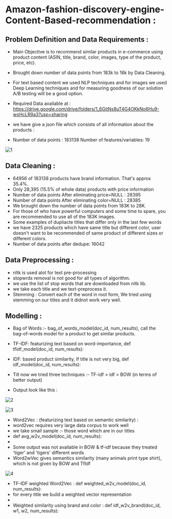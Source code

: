 # Amazon-fashion-discovery-engine-Content-Based-recommendation :

## Problem Definition and Data Requirements :
- Main Objective is to recommend similar products in e-commerce using product content (ASIN, title, brand, color, images, type of the product, price, etc).
- Brought down number of data points from 183k to 16k by Data Cleaning.
- For text based content we used NLP techniques and for images we used Deep Learning techniques and for measuring goodness of our solution A/B testing will be a good option. 
- Required Data available at : https://drive.google.com/drive/folders/1_6GitNs8uT4G4OKkNo6Hu9-wsHcLR9a3?usp=sharing

- we have give a json file which consists of all information about the products :
- Number of data points :  183138 Number of features/variables: 19

![1](https://user-images.githubusercontent.com/54996809/154859991-638b0fc3-8053-4fd2-ba69-6a15f611ff95.png)

## Data Cleaning :
- 64956 of 183138 products have brand information. That's approx 35.4%.
- Only 28,395 (15.5% of whole data) products with price information
- Number of data points After eliminating price=NULL : 28395
- Number of data points After eliminating color=NULL : 28385
- We brought down the number of data points from 183K to 28K.
- For those of who have powerful computers and some time to spare, you are recommended to use all of the 183K images.
- Some examples of dupliacte titles that differ only in the last few words
- we have 2325 products which have same title but different color, user doesn't want to be recommended of same product of different sizes or different colors.
- Number of data points after dedupe:  16042

## Data Preprocessing :
- nltk is used alot for text pre-processing
- stopwrds removal is not good for all types of algorithm.
- we use the list of stop words that are downloaded from nltk lib.
- we take each title and we text-preprocess it.
- Stemming : Convert each of the word in root form, We tried using stemming on our titles and it didnot work very well.

## Modelling :
- Bag of Words :- bag_of_words_model(doc_id, num_results), call the bag-of-words model for a product to get similar products.
- TF-IDF: featurizing text based on word-importance, def tfidf_model(doc_id, num_results):
- IDF: based product similarity, If title is not very big, def idf_model(doc_id, num_results):
- Till now we tried three techniques :- TF-idf > idf > BOW  (in terms of better output)

- Output look like this :

![2](https://user-images.githubusercontent.com/54996809/154860790-5b1900f4-18c1-46b0-ba84-da338fd5be4b.png)

![3](https://user-images.githubusercontent.com/54996809/154860795-ba6c6379-27f3-4634-b3c8-4c7abfbff256.png)


- Word2Vec : (featurizing text based on semantic similarity) : 
- word2vec  requires very large data corpus to work well
- we take small sample :- those word which are in our titles
- def avg_w2v_model(doc_id, num_results):
- 
- Some output was not available in BOW & tf-idf because they treated 'tiger' and 'tigers' different words
- Word2wVec gives semantics similarity (many animals print type shirt), which is not given by BOW and TfIdf

![4](https://user-images.githubusercontent.com/54996809/154861060-3e166a1d-8e3a-49a2-86a6-c184a3c65352.png)

- TF-IDF weighted Word2Vec : def weighted_w2v_model(doc_id, num_results):
- for every title we build a weighted vector representation
-
- Weighted similarity using brand and color : def idf_w2v_brand(doc_id, w1, w2, num_results):











